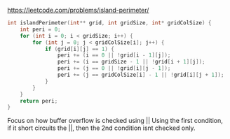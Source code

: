 https://leetcode.com/problems/island-perimeter/
```C
int islandPerimeter(int** grid, int gridSize, int* gridColSize) {
    int peri = 0;
    for (int i = 0; i < gridSize; i++) {
        for (int j = 0; j < gridColSize[i]; j++) {
            if (grid[i][j] == 1) {
                peri += (i == 0 || !grid[i - 1][j]);
                peri += (i == gridSize - 1 || !grid[i + 1][j]);
                peri += (j == 0 || !grid[i][j - 1]);
                peri += (j == gridColSize[i] - 1 || !grid[i][j + 1]);
            }
        }
    }
    return peri;
}
```

Focus on how buffer overflow is checked using ||
Using the first condition, if it short circuits the ||, then the 2nd condition isnt checked only.